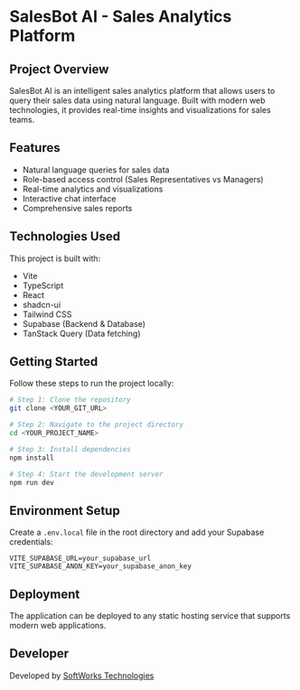 
# SalesBot AI - Sales Analytics Platform

## Project Overview

SalesBot AI is an intelligent sales analytics platform that allows users to query their sales data using natural language. Built with modern web technologies, it provides real-time insights and visualizations for sales teams.

## Features

- Natural language queries for sales data
- Role-based access control (Sales Representatives vs Managers)
- Real-time analytics and visualizations
- Interactive chat interface
- Comprehensive sales reports

## Technologies Used

This project is built with:

- Vite
- TypeScript
- React
- shadcn-ui
- Tailwind CSS
- Supabase (Backend & Database)
- TanStack Query (Data fetching)

## Getting Started

Follow these steps to run the project locally:

```sh
# Step 1: Clone the repository
git clone <YOUR_GIT_URL>

# Step 2: Navigate to the project directory
cd <YOUR_PROJECT_NAME>

# Step 3: Install dependencies
npm install

# Step 4: Start the development server
npm run dev
```

## Environment Setup

Create a `.env.local` file in the root directory and add your Supabase credentials:

```
VITE_SUPABASE_URL=your_supabase_url
VITE_SUPABASE_ANON_KEY=your_supabase_anon_key
```

## Deployment

The application can be deployed to any static hosting service that supports modern web applications.

## Developer

Developed by [SoftWorks Technologies](https://softworkstech.com/)
